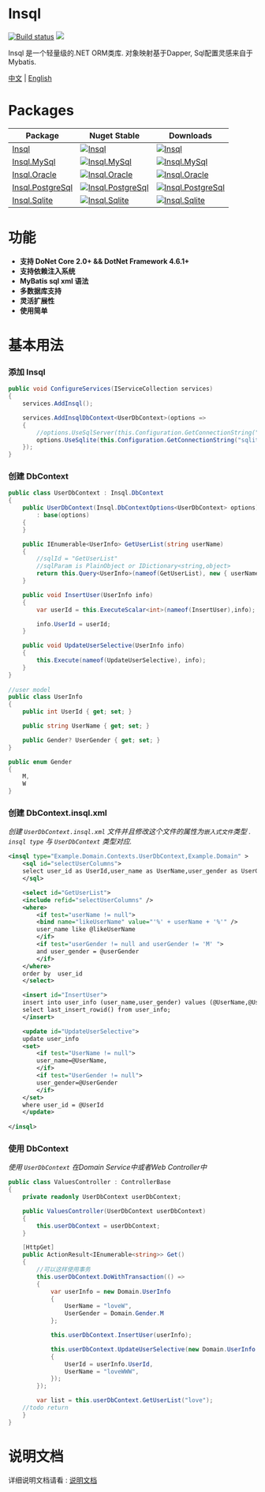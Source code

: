 # Insql
[![Build status](https://ci.appveyor.com/api/projects/status/92f8ydwwu5nile9q?svg=true)](https://ci.appveyor.com/project/rainrcn/insql)
![](https://img.shields.io/github/license/rainrcn/insql.svg?style=flat)

Insql 是一个轻量级的.NET ORM类库. 对象映射基于Dapper, Sql配置灵感来自于Mybatis.

[中文](https://github.com/rainrcn/insql/blob/master/README.zh_cn.md) | [English](https://github.com/rainrcn/insql/blob/master/README.md)

# Packages

| Package  |  Nuget Stable  |  Downloads  |
| ------------ | ------------ | ------------ |
| [Insql](https://www.nuget.org/packages/Insql/)  | [![Insql](https://img.shields.io/nuget/v/Insql.svg?style=flat)](https://www.nuget.org/packages/Insql/)  |  [![Insql](https://img.shields.io/nuget/dt/Insql.svg?style=flat)](https://www.nuget.org/packages/Insql/)  |
| [Insql.MySql](https://www.nuget.org/packages/Insql.MySql/)  | [![Insql.MySql](https://img.shields.io/nuget/v/Insql.MySql.svg?style=flat)](https://www.nuget.org/packages/Insql.MySql/)  |  [![Insql.MySql](https://img.shields.io/nuget/dt/Insql.MySql.svg?style=flat)](https://www.nuget.org/packages/Insql.MySql/)  |
| [Insql.Oracle](https://www.nuget.org/packages/Insql.Oracle/)  | [![Insql.Oracle](https://img.shields.io/nuget/v/Insql.Oracle.svg?style=flat)](https://www.nuget.org/packages/Insql.Oracle/)  |  [![Insql.Oracle](https://img.shields.io/nuget/dt/Insql.Oracle.svg?style=flat)](https://www.nuget.org/packages/Insql.Oracle/)  |
| [Insql.PostgreSql](https://www.nuget.org/packages/Insql.PostgreSql/)  | [![Insql.PostgreSql](https://img.shields.io/nuget/v/Insql.PostgreSql.svg?style=flat)](https://www.nuget.org/packages/Insql.PostgreSql/)  |  [![Insql.PostgreSql](https://img.shields.io/nuget/dt/Insql.PostgreSql.svg?style=flat)](https://www.nuget.org/packages/Insql.PostgreSql/)  |
| [Insql.Sqlite](https://www.nuget.org/packages/Insql.Sqlite/)  | [![Insql.Sqlite](https://img.shields.io/nuget/v/Insql.Sqlite.svg?style=flat)](https://www.nuget.org/packages/Insql.Sqlite/)  |  [![Insql.Sqlite](https://img.shields.io/nuget/dt/Insql.Sqlite.svg?style=flat)](https://www.nuget.org/packages/Insql.Sqlite/)  |

# 功能
- **支持 DoNet Core 2.0+ && DotNet Framework 4.6.1+**
- **支持依赖注入系统**
- **MyBatis sql xml 语法**
- **多数据库支持**
- **灵活扩展性**
- **使用简单**

# 基本用法
### 添加 Insql
```c#
public void ConfigureServices(IServiceCollection services)
{
	services.AddInsql();

	services.AddInsqlDbContext<UserDbContext>(options =>
	{
		//options.UseSqlServer(this.Configuration.GetConnectionString("sqlserver"));
		options.UseSqlite(this.Configuration.GetConnectionString("sqlite"));
	});
}
```
### 创建 DbContext
```c#
public class UserDbContext : Insql.DbContext  
{
    public UserDbContext(Insql.DbContextOptions<UserDbContext> options) 
		: base(options)
    {
    }

    public IEnumerable<UserInfo> GetUserList(string userName)
    {
        //sqlId = "GetUserList"
        //sqlParam is PlainObject or IDictionary<string,object>
        return this.Query<UserInfo>(nameof(GetUserList), new { userName, userGender = Gender.W });
    }

    public void InsertUser(UserInfo info)
    {
        var userId = this.ExecuteScalar<int>(nameof(InsertUser),info);

        info.UserId = userId;
    }

    public void UpdateUserSelective(UserInfo info)
    {
        this.Execute(nameof(UpdateUserSelective), info);
    }
}
	
//user model
public class UserInfo
{
    public int UserId { get; set; }

    public string UserName { get; set; }

    public Gender? UserGender { get; set; }
}

public enum Gender
{
    M,
    W
}
```
### 创建 DbContext.insql.xml
_创建 `UserDbContext.insql.xml` 文件并且修改这个文件的属性为`嵌入式文件`类型 . `insql type` 与 `UserDbContext` 类型对应._
```xml
<insql type="Example.Domain.Contexts.UserDbContext,Example.Domain" >
    <sql id="selectUserColumns">
    select user_id as UserId,user_name as UserName,user_gender as UserGender from user_info
    </sql>

    <select id="GetUserList">
    <include refid="selectUserColumns" />
    <where>
        <if test="userName != null">
        <bind name="likeUserName" value="'%' + userName + '%'" />
        user_name like @likeUserName
        </if>
        <if test="userGender != null and userGender != 'M' ">
        and user_gender = @userGender
        </if>
    </where>
    order by  user_id
    </select>

    <insert id="InsertUser">
    insert into user_info (user_name,user_gender) values (@UserName,@UserGender);
    select last_insert_rowid() from user_info;
    </insert>

    <update id="UpdateUserSelective">
    update user_info
    <set>
        <if test="UserName != null">
        user_name=@UserName,
        </if>
        <if test="UserGender != null">
        user_gender=@UserGender
        </if>
    </set>
    where user_id = @UserId
    </update>
    
</insql>
```
 
### 使用 DbContext
_使用 `UserDbContext` 在Domain Service中或者Web Controller中_
```c#
public class ValuesController : ControllerBase
{
    private readonly UserDbContext userDbContext;

    public ValuesController(UserDbContext userDbContext)
    {
        this.userDbContext = userDbContext;
    }

    [HttpGet]
    public ActionResult<IEnumerable<string>> Get()
    {
        //可以这样使用事务
        this.userDbContext.DoWithTransaction(() =>
        {
            var userInfo = new Domain.UserInfo
            {
                UserName = "loveW",
                UserGender = Domain.Gender.M
            };

            this.userDbContext.InsertUser(userInfo);

            this.userDbContext.UpdateUserSelective(new Domain.UserInfo
            {
                UserId = userInfo.UserId,
                UserName = "loveWWW",
            });
        });

        var list = this.userDbContext.GetUserList("love");
	//todo return
    }
}
```
# 说明文档
详细说明文档请看 : [说明文档](https://github.com/rainrcn/insql/blob/master/doc/doc.zh_cn.md)